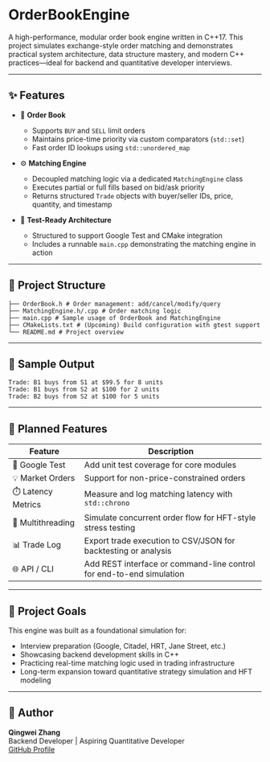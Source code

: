 ﻿# OrderBookEngine

A high-performance, modular order book engine written in C++17. This project simulates exchange-style order matching and demonstrates practical system architecture, data structure mastery, and modern C++ practices—ideal for backend and quantitative developer interviews.

---

## ✨ Features

- 🧾 **Order Book**
  - Supports `BUY` and `SELL` limit orders
  - Maintains price-time priority via custom comparators (`std::set`)
  - Fast order ID lookups using `std::unordered_map`

- ⚙️ **Matching Engine**
  - Decoupled matching logic via a dedicated `MatchingEngine` class
  - Executes partial or full fills based on bid/ask priority
  - Returns structured `Trade` objects with buyer/seller IDs, price, quantity, and timestamp

- 🧪 **Test-Ready Architecture**
  - Structured to support Google Test and CMake integration
  - Includes a runnable `main.cpp` demonstrating the matching engine in action

---

## 📂 Project Structure

```
├── OrderBook.h # Order management: add/cancel/modify/query
├── MatchingEngine.h/.cpp # Order matching logic
├── main.cpp # Sample usage of OrderBook and MatchingEngine
├── CMakeLists.txt # (Upcoming) Build configuration with gtest support
└── README.md # Project overview
```

---

## 🧠 Sample Output
```
Trade: B1 buys from S1 at $99.5 for 8 units
Trade: B1 buys from S2 at $100 for 2 units
Trade: B2 buys from S2 at $100 for 5 units
```


---

## 🔭 Planned Features

| Feature | Description |
|--------|-------------|
| 🧪 Google Test | Add unit test coverage for core modules |
| 💡 Market Orders | Support for non-price-constrained orders |
| ⏱️ Latency Metrics | Measure and log matching latency with `std::chrono` |
| 🧵 Multithreading | Simulate concurrent order flow for HFT-style stress testing |
| 📊 Trade Log | Export trade execution to CSV/JSON for backtesting or analysis |
| 🌐 API / CLI | Add REST interface or command-line control for end-to-end simulation |

---

## 🎯 Project Goals

This engine was built as a foundational simulation for:
- Interview preparation (Google, Citadel, HRT, Jane Street, etc.)
- Showcasing backend development skills in C++
- Practicing real-time matching logic used in trading infrastructure
- Long-term expansion toward quantitative strategy simulation and HFT modeling

---

## 👤 Author

**Qingwei Zhang**  
Backend Developer | Aspiring Quantitative Developer  
[GitHub Profile](https://github.com/zqw86713)
